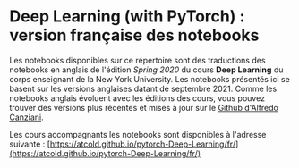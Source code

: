 # Deep Learning (with PyTorch) : version française des notebooks


Les notebooks disponibles sur ce répertoire sont des traductions des notebooks en anglais de l'édition *Spring 2020* du cours **Deep Learning** du corps enseignant de la New York University. 
Les notebooks présentés ici se basent sur les versions anglaises datant de septembre 2021.
Comme les notebooks anglais évoluent avec les éditions des cours, vous pouvez trouver des versions plus récentes et mises à jour sur le [Github d'Alfredo Canziani](https://github.com/Atcold/pytorch-Deep-Learning).

Les cours accompagnants les notebooks sont disponibles à l'adresse suivante : [https://atcold.github.io/pytorch-Deep-Learning/fr/](https://atcold.github.io/pytorch-Deep-Learning/fr/)
